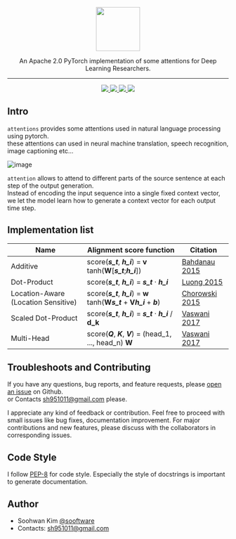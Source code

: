 <p  align="center"><img src="https://user-images.githubusercontent.com/42150335/105606759-8dea5680-5dde-11eb-96a0-78f632a926c2.png" height=100>
  
<p  align="center">An Apache 2.0 PyTorch implementation of some attentions for Deep Learning Researchers.
  
***
  
<p  align="center"> 
     <a href="https://www.codefactor.io/repository/github/sooftware/attentions">
          <img src="https://www.codefactor.io/repository/github/sooftware/attentions/badge"> 
     </a>
     <a href="https://github.com/sooftware/KoSpeech/blob/latest/LICENSE">
          <img src="http://img.shields.io/badge/license-Apache--2.0-informational"> 
     </a>
     <a href="https://github.com/pytorch/pytorch">
          <img src="http://img.shields.io/badge/framework-PyTorch-informational"> 
     </a>
     <a href="https://github.com/pytorch/pytorch">
          <img src="http://img.shields.io/badge/codestyle-PEP--8-informational"> 
     </a>
  
  
## Intro
  
`attentions` provides some attentions used in natural language processing using pytorch.   
these attentions can used in neural machine translation, speech recognition, image captioning etc...  
  
![image](https://user-images.githubusercontent.com/42150335/83331902-7bf9f780-a2d3-11ea-8f7e-172f55deef45.png)
  
`attention` allows to attend to different parts of the source sentence at each step of the output generation.   
Instead of encoding the input sequence into a single fixed context vector, we let the model learn how to generate a context vector for each output time step.  
  
## Implementation list
  
|Name|Alignment score function|Citation|  
|---|---|---|  
|Additive|score(***s_t***, ***h_i***) = **v** tanh(**W**\[***s_t***;***h_i***\])|[Bahdanau 2015](https://arxiv.org/pdf/1409.0473.pdf)|  
|Dot-Product|score(***s_t***, ***h_i***) = ***s_t*** · ***h_i***|[Luong 2015](https://arxiv.org/pdf/1508.04025.pdf)|  
|Location-Aware (Location Sensitive)|score(***s_t***, ***h_i***) = **w** tanh(**W*****s_t*** + **V*****h_i*** + ***b***)|[Chorowski 2015](http://papers.nips.cc/paper/5847-attention-based-models-for-speech-recognition.pdf)|    
|Scaled Dot-Product|score(***s_t***, ***h_i***) = ***s_t*** · ***h_i*** / **d_k**|[Vaswani 2017](https://arxiv.org/abs/1706.03762)|  
|Multi-Head|score(***Q***, ***K***, ***V***) = (head_1, ..., head_n) **W**|[Vaswani 2017](https://arxiv.org/abs/1706.03762)|  
  
## Troubleshoots and Contributing
If you have any questions, bug reports, and feature requests, please [open an issue](https://github.com/sooftware/nlp-attentions/issues) on Github.  
or Contacts sh951011@gmail.com please.
  
I appreciate any kind of feedback or contribution.  Feel free to proceed with small issues like bug fixes, documentation improvement.  For major contributions and new features, please discuss with the collaborators in corresponding issues.  
  
## Code Style
I follow [PEP-8](https://www.python.org/dev/peps/pep-0008/) for code style. Especially the style of docstrings is important to generate documentation.  
  
## Author
  
* Soohwan Kim [@sooftware](https://github.com/sooftware)
* Contacts: sh951011@gmail.com

